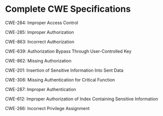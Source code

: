 

# Complete CWE Specifications

CWE-284: Improper Access Control

CWE-285: Improper Authorization

CWE-863: Incorrect Authorization

CWE-639: Authorization Bypass Through User-Controlled Key

CWE-862: Missing Authorization

CWE-201: Insertion of Sensitive Information Into Sent Data

CWE-306: Missing Authentication for Critical Function

CWE-287: Improper Authentication

CWE-612: Improper Authorization of Index Containing Sensitive Information

CWE-266: Incorrect Privilege Assignment